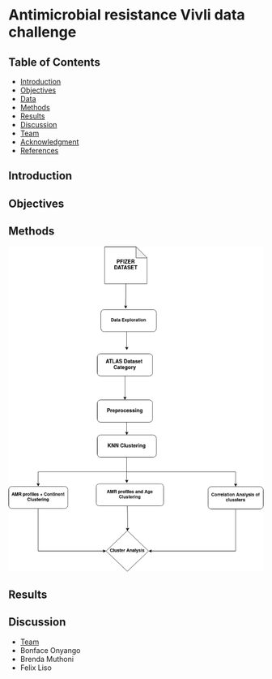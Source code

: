 # Antimicrobial resistance  Vivli data challenge

## Table of Contents
- [Introduction](#Introduction)
- [Objectives](#Objectives)
- [Data](#Data)
- [Methods](#Methods)
- [Results](#Results)
- [Discussion](#Discussion)
- [Team](#Team)
- [Acknowledgment](#Acknowledgment)
- [References](#References)

## Introduction



## Objectives

## Methods

![workflow](https://github.com/brendamuthonikamau/Vivil_AMR_data_Challenge/blob/main/amr_workflow.png)

## Results

## Discussion
 
- [Team](#Team)
- Bonface Onyango
- Brenda Muthoni
- Felix Liso
